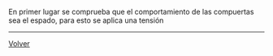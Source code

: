 En primer lugar se comprueba que el comportamiento de las compuertas sea el espado, para esto se aplica una tensión 



---

[Volver](https://github.com/juamorenogo/Digital_2024_2/tree/main/Lab_01/SN70LS04)
